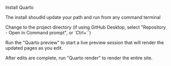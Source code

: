 Install Quarto

The install shoudld update your path and run from any command terminal

Change to the project directory (if using GitHub Desktop, select "Repository - Open in Command prompt", or `Ctrl+\``)

Run the "Quarto preview" to start a live preview session that will render the updated pages as you edit.

After edits are complete, run "Quarto render" to render the entire site.

